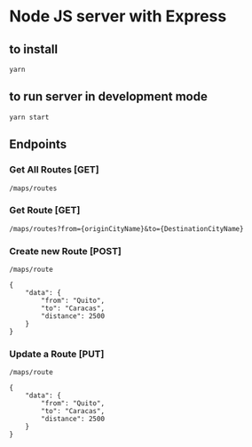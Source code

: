 # Node JS server with Express

## to install

```
yarn
```

## to run server in development mode

```
yarn start
```

## Endpoints

### Get All Routes [GET]

```
/maps/routes
```

### Get Route [GET]

```
/maps/routes?from={originCityName}&to={DestinationCityName}
```

### Create new Route [POST]

```
/maps/route
```

```
{
	"data": {
		"from": "Quito",
		"to": "Caracas",
		"distance": 2500
	}
}
```

### Update a Route [PUT]

```
/maps/route
```

```
{
	"data": {
		"from": "Quito",
		"to": "Caracas",
		"distance": 2500
	}
}
```
